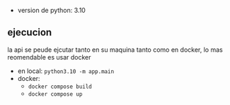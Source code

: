 - version de python: 3.10


## ejecucion
la api se peude ejcutar tanto en su maquina tanto como en docker, lo mas reomendable es usar docker


- en local: `python3.10 -m app.main`
- docker:
  - `docker compose build`
  - `docker compose up`
